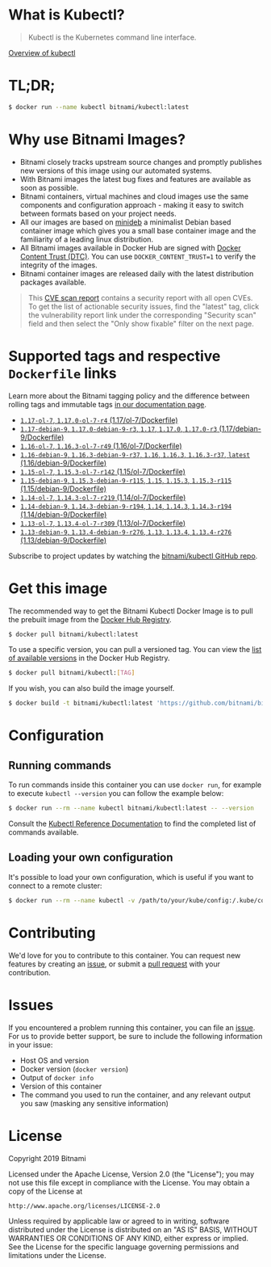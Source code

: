 
# What is Kubectl?

> Kubectl is the Kubernetes command line interface.

[Overview of kubectl](https://kubernetes.io/docs/reference/kubectl/overview/)

# TL;DR;

```bash
$ docker run --name kubectl bitnami/kubectl:latest
```

# Why use Bitnami Images?

* Bitnami closely tracks upstream source changes and promptly publishes new versions of this image using our automated systems.
* With Bitnami images the latest bug fixes and features are available as soon as possible.
* Bitnami containers, virtual machines and cloud images use the same components and configuration approach - making it easy to switch between formats based on your project needs.
* All our images are based on [minideb](https://github.com/bitnami/minideb) a minimalist Debian based container image which gives you a small base container image and the familiarity of a leading linux distribution.
* All Bitnami images available in Docker Hub are signed with [Docker Content Trust (DTC)](https://docs.docker.com/engine/security/trust/content_trust/). You can use `DOCKER_CONTENT_TRUST=1` to verify the integrity of the images.
* Bitnami container images are released daily with the latest distribution packages available.


> This [CVE scan report](https://quay.io/repository/bitnami/kubectl?tab=tags) contains a security report with all open CVEs. To get the list of actionable security issues, find the "latest" tag, click the vulnerability report link under the corresponding "Security scan" field and then select the "Only show fixable" filter on the next page.

# Supported tags and respective `Dockerfile` links

Learn more about the Bitnami tagging policy and the difference between rolling tags and immutable tags [in our documentation page](https://docs.bitnami.com/containers/how-to/understand-rolling-tags-containers/).


* [`1.17-ol-7`, `1.17.0-ol-7-r4` (1.17/ol-7/Dockerfile)](https://github.com/bitnami/bitnami-docker-kubectl/blob/1.17.0-ol-7-r4/1.17/ol-7/Dockerfile)
* [`1.17-debian-9`, `1.17.0-debian-9-r3`, `1.17`, `1.17.0`, `1.17.0-r3` (1.17/debian-9/Dockerfile)](https://github.com/bitnami/bitnami-docker-kubectl/blob/1.17.0-debian-9-r3/1.17/debian-9/Dockerfile)
* [`1.16-ol-7`, `1.16.3-ol-7-r49` (1.16/ol-7/Dockerfile)](https://github.com/bitnami/bitnami-docker-kubectl/blob/1.16.3-ol-7-r49/1.16/ol-7/Dockerfile)
* [`1.16-debian-9`, `1.16.3-debian-9-r37`, `1.16`, `1.16.3`, `1.16.3-r37`, `latest` (1.16/debian-9/Dockerfile)](https://github.com/bitnami/bitnami-docker-kubectl/blob/1.16.3-debian-9-r37/1.16/debian-9/Dockerfile)
* [`1.15-ol-7`, `1.15.3-ol-7-r142` (1.15/ol-7/Dockerfile)](https://github.com/bitnami/bitnami-docker-kubectl/blob/1.15.3-ol-7-r142/1.15/ol-7/Dockerfile)
* [`1.15-debian-9`, `1.15.3-debian-9-r115`, `1.15`, `1.15.3`, `1.15.3-r115` (1.15/debian-9/Dockerfile)](https://github.com/bitnami/bitnami-docker-kubectl/blob/1.15.3-debian-9-r115/1.15/debian-9/Dockerfile)
* [`1.14-ol-7`, `1.14.3-ol-7-r219` (1.14/ol-7/Dockerfile)](https://github.com/bitnami/bitnami-docker-kubectl/blob/1.14.3-ol-7-r219/1.14/ol-7/Dockerfile)
* [`1.14-debian-9`, `1.14.3-debian-9-r194`, `1.14`, `1.14.3`, `1.14.3-r194` (1.14/debian-9/Dockerfile)](https://github.com/bitnami/bitnami-docker-kubectl/blob/1.14.3-debian-9-r194/1.14/debian-9/Dockerfile)
* [`1.13-ol-7`, `1.13.4-ol-7-r309` (1.13/ol-7/Dockerfile)](https://github.com/bitnami/bitnami-docker-kubectl/blob/1.13.4-ol-7-r309/1.13/ol-7/Dockerfile)
* [`1.13-debian-9`, `1.13.4-debian-9-r276`, `1.13`, `1.13.4`, `1.13.4-r276` (1.13/debian-9/Dockerfile)](https://github.com/bitnami/bitnami-docker-kubectl/blob/1.13.4-debian-9-r276/1.13/debian-9/Dockerfile)

Subscribe to project updates by watching the [bitnami/kubectl GitHub repo](https://github.com/bitnami/bitnami-docker-kubectl).

# Get this image

The recommended way to get the Bitnami Kubectl Docker Image is to pull the prebuilt image from the [Docker Hub Registry](https://hub.docker.com/r/bitnami/kubectl).

```bash
$ docker pull bitnami/kubectl:latest
```

To use a specific version, you can pull a versioned tag. You can view the [list of available versions](https://hub.docker.com/r/bitnami/kubectl/tags/) in the Docker Hub Registry.

```bash
$ docker pull bitnami/kubectl:[TAG]
```

If you wish, you can also build the image yourself.

```bash
$ docker build -t bitnami/kubectl:latest 'https://github.com/bitnami/bitnami-docker-kubectl.git#master:1.16/debian-9'
```

# Configuration

## Running commands

To run commands inside this container you can use `docker run`, for example to execute `kubectl --version` you can follow the example below:

```bash
$ docker run --rm --name kubectl bitnami/kubectl:latest -- --version
```

Consult the [Kubectl Reference Documentation](https://kubernetes.io/docs/reference/generated/kubectl/kubectl-commands) to find the completed list of commands available.

## Loading your own configuration

It's possible to load your own configuration, which is useful if you want to connect to a remote cluster:

```bash
$ docker run --rm --name kubectl -v /path/to/your/kube/config:/.kube/config bitnami/kubectl:latest
```

# Contributing

We'd love for you to contribute to this container. You can request new features by creating an [issue](https://github.com/bitnami/bitnami-docker-kubectl/issues), or submit a [pull request](https://github.com/bitnami/bitnami-docker-kubectl/pulls) with your contribution.

# Issues

If you encountered a problem running this container, you can file an [issue](https://github.com/bitnami/bitnami-docker-kubectl/issues). For us to provide better support, be sure to include the following information in your issue:

- Host OS and version
- Docker version (`docker version`)
- Output of `docker info`
- Version of this container
- The command you used to run the container, and any relevant output you saw (masking any sensitive information)

# License

Copyright 2019 Bitnami

Licensed under the Apache License, Version 2.0 (the "License");
you may not use this file except in compliance with the License.
You may obtain a copy of the License at

    http://www.apache.org/licenses/LICENSE-2.0

Unless required by applicable law or agreed to in writing, software
distributed under the License is distributed on an "AS IS" BASIS,
WITHOUT WARRANTIES OR CONDITIONS OF ANY KIND, either express or implied.
See the License for the specific language governing permissions and
limitations under the License.
